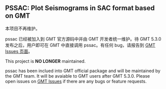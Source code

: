 ## PSSAC: Plot Seismograms in SAC format based on GMT

本项目不再维护。

pssac 已经被加入到 GMT 官方源码中并由 GMT 开发者统一维护。待 GMT 5.3.0 发布之后，用户即可在 GMT 中直接调用 pssac。有任何 bug，请报告到 [GMT Issues 页面](http://gmt.soest.hawaii.edu/projects/gmt/issues)。

This project is **NO LONGER** maintained. 

pssac has been inclued into GMT official package and will be maintained by the GMT team. It will be avaiable to GMT users after GMT 5.3.0. Please open issues on [GMT Issues](http://gmt.soest.hawaii.edu/projects/gmt/issues) if there are any bugs or feature requests.


